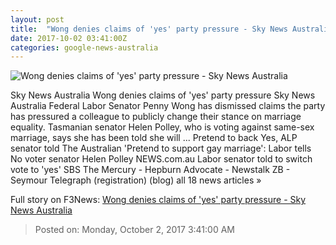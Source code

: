 ```yaml
---
layout: post
title:  "Wong denies claims of 'yes' party pressure - Sky News Australia"
date: 2017-10-02 03:41:00Z
categories: google-news-australia
---
```


![Wong denies claims of 'yes' party pressure - Sky News Australia](http://www.skynews.com.au/content/dam/skynews/news/politics/federal/2017/10/02/skynews_1957283197.jpg/_jcr_content/renditions/skynews.img.1200.1006.jpeg)

Sky News Australia Wong denies claims of 'yes' party pressure Sky News Australia Federal Labor Senator Penny Wong has dismissed claims the party has pressured a colleague to publicly change their stance on marriage equality. Tasmanian senator Helen Polley, who is voting against same-sex marriage, says she has been told she will ... Pretend to back Yes, ALP senator told The Australian 'Pretend to support gay marriage': Labor tells No voter senator Helen Polley NEWS.com.au Labor senator told to switch vote to 'yes' SBS The Mercury - Hepburn Advocate - Newstalk ZB - Seymour Telegraph (registration) (blog) all 18 news articles »


Full story on F3News: [Wong denies claims of 'yes' party pressure - Sky News Australia](http://www.f3nws.com/n/BAzfYC)

> Posted on: Monday, October 2, 2017 3:41:00 AM
